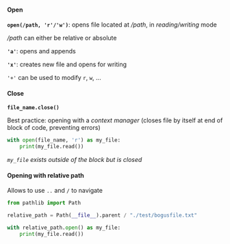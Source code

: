 #### Open

**`open(/path, 'r'/'w')`**: opens file located at */path*, in *reading/writing* mode

*/path* can either be relative or absolute

**`'a'`**: opens and appends

**`'x'`**: creates new file and opens for writing

`'+'` can be used to modify `r`, `w`, ...

#### Close

**`file_name.close()`**

Best practice: opening with a *context manager* (closes file by itself at end of block of code, preventing errors)
```python
with open(file_name, 'r') as my_file:
	print(my_file.read())
```
*`my_file` exists outside of the block but is closed*

#### Opening with relative path

Allows to use `..` and `/` to navigate
```python
from pathlib import Path

relative_path = Path(__file__).parent / "./test/bogusfile.txt"

with relative_path.open() as my_file:
    print(my_file.read())
```
